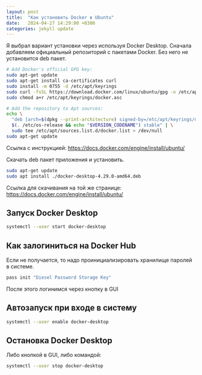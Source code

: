```yaml
---
layout: post
title:  "Как установить Docker в Ubuntu"
date:   2024-04-27 14:29:00 +0300
categories: jekyll update
---
```


Я выбрал вариант установки через используя Docker Desktop.
Сначала добавляем официальный репозиторий с пакетами Docker. 
Без него не установится deb пакет.

```bash
# Add Docker's official GPG key:
sudo apt-get update
sudo apt-get install ca-certificates curl
sudo install -m 0755 -d /etc/apt/keyrings
sudo curl -fsSL https://download.docker.com/linux/ubuntu/gpg -o /etc/apt/keyrings/docker.asc
sudo chmod a+r /etc/apt/keyrings/docker.asc

# Add the repository to Apt sources:
echo \
  "deb [arch=$(dpkg --print-architecture) signed-by=/etc/apt/keyrings/docker.asc] https://download.docker.com/linux/ubuntu \
  $(. /etc/os-release && echo "$VERSION_CODENAME") stable" | \
  sudo tee /etc/apt/sources.list.d/docker.list > /dev/null
sudo apt-get update
```

Ссылка с инструкцией:
https://docs.docker.com/engine/install/ubuntu/

Скачать deb пакет приложения и установить.
```bash
sudo apt-get update
sudo apt install ./docker-desktop-4.29.0-amd64.deb
```
Ссылка для скачивания на той же странице:
https://docs.docker.com/engine/install/ubuntu/

## Запуск Docker Desktop
```bash
systemctl --user start docker-desktop
```

## Как залогиниться на Docker Hub
Если не получается, то надо проинициализировать хранилище паролей в системе.
```bash
pass init "Diesel Password Storage Key"
```

После этого логинимся через кнопку в GUI

## Автозапуск при входе в систему
```bash
systemctl --user enable docker-desktop
```

## Остановка Docker Desktop
Либо кнопкой в GUI, либо командой:
```bash
systemctl --user stop docker-desktop
```